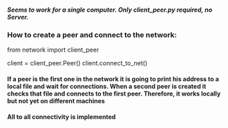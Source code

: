 ##### Seems to work for a single computer. Only client_peer.py required, no Server.


### How to create a peer and connect to the network:

from network import client_peer

client = client_peer.Peer()
client.connect_to_net()

#### If a peer is the first one in the network it is going to print his address to a local file and wait for connections. When a second peer is created it checks that file and connects to the first peer. Therefore, it works locally but not yet on different machines

#### All to all connectivity is implemented


